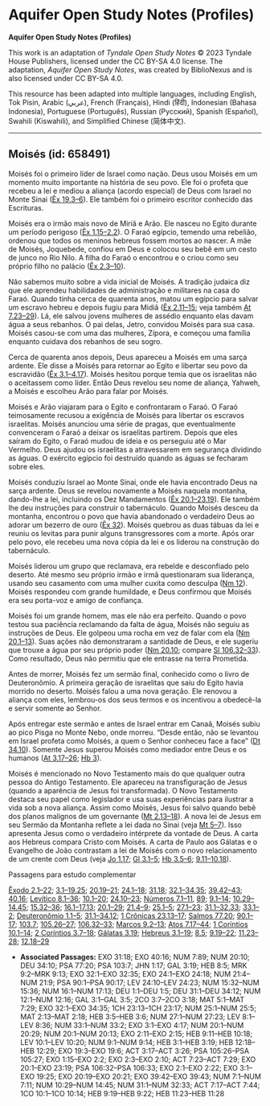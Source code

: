 # Aquifer Open Study Notes (Profiles)

**Aquifer Open Study Notes (Profiles)**

This work is an adaptation of *Tyndale Open Study Notes* © 2023 Tyndale House Publishers, licensed under the CC BY\-SA 4\.0 license. The adaptation, *Aquifer Open Study Notes*, was created by BiblioNexus and is also licensed under CC BY\-SA 4\.0\.

This resource has been adapted into multiple languages, including English, Tok Pisin, Arabic (عربي), French (Français), Hindi (हिंदी), Indonesian (Bahasa Indonesia), Portuguese (Português), Russian (Русский), Spanish (Español), Swahili (Kiswahili), and Simplified Chinese (简体中文).



--------------------------------

## Moisés (id: 658491)

Moisés foi o primeiro líder de Israel como nação. Deus usou Moisés em um momento muito importante na história de seu povo. Ele foi o profeta que recebeu a lei e mediou a aliança (acordo especial) de Deus com Israel no Monte Sinai ([Êx 19\.3–6](https://ref.ly/Exod19:3-Exod19:6)). Ele também foi o primeiro escritor conhecido das Escrituras.

Moisés era o irmão mais novo de Miriã e Arão. Ele nasceu no Egito durante um período perigoso ([Êx 1\.15–2\.2](https://ref.ly/Exod1:15-Exod2:2)). O Faraó egípcio, temendo uma rebelião, ordenou que todos os meninos hebreus fossem mortos ao nascer. A mãe de Moisés, Joquebede, confiou em Deus e colocou seu bebê em um cesto de junco no Rio Nilo. A filha do Faraó o encontrou e o criou como seu próprio filho no palácio ([Êx 2\.3–10](https://ref.ly/Exod2:3-Exod2:10)).

Não sabemos muito sobre a vida inicial de Moisés. A tradição judaica diz que ele aprendeu habilidades de administração e militares na casa do Faraó. Quando tinha cerca de quarenta anos, matou um egípcio para salvar um escravo hebreu e depois fugiu para Midiã ([Êx 2\.11–15](https://ref.ly/Exod2:11-Exod2:15); veja também [At 7\.23–29](https://ref.ly/Acts7:23-Acts7:29)). Lá, ele salvou jovens mulheres de assédio enquanto elas davam água a seus rebanhos. O pai delas, Jetro, convidou Moisés para sua casa. Moisés casou\-se com uma das mulheres, Zípora, e começou uma família enquanto cuidava dos rebanhos de seu sogro.

Cerca de quarenta anos depois, Deus apareceu a Moisés em uma sarça ardente. Ele disse a Moisés para retornar ao Egito e libertar seu povo da escravidão ([Êx 3\.1–4\.17](https://ref.ly/Exod3:1-Exod4:17)). Moisés hesitou porque temia que os israelitas não o aceitassem como líder. Então Deus revelou seu nome de aliança, Yahweh, a Moisés e escolheu Arão para falar por Moisés.

Moisés e Arão viajaram para o Egito e confrontaram o Faraó. O Faraó teimosamente recusou a exigência de Moisés para libertar os escravos israelitas. Moisés anunciou uma série de pragas, que eventualmente convenceram o Faraó a deixar os israelitas partirem. Depois que eles saíram do Egito, o Faraó mudou de ideia e os perseguiu até o Mar Vermelho. Deus ajudou os israelitas a atravessarem em segurança dividindo as águas. O exército egípcio foi destruído quando as águas se fecharam sobre eles.

Moisés conduziu Israel ao Monte Sinai, onde ele havia encontrado Deus na sarça ardente. Deus se revelou novamente a Moisés naquela montanha, dando\-lhe a lei, incluindo os Dez Mandamentos ([Êx 20\.1–23\.19](https://ref.ly/Exod20:1-Exod23:19)). Ele também lhe deu instruções para construir o tabernáculo. Quando Moisés desceu da montanha, encontrou o povo que havia abandonado o verdadeiro Deus ao adorar um bezerro de ouro ([Êx 32](https://ref.ly/Exod32:1-Exod32:35)). Moisés quebrou as duas tábuas da lei e reuniu os levitas para punir alguns transgressores com a morte. Após orar pelo povo, ele recebeu uma nova cópia da lei e os liderou na construção do tabernáculo.

Moisés liderou um grupo que reclamava, era rebelde e desconfiado pelo deserto. Até mesmo seu próprio irmão e irmã questionaram sua liderança, usando seu casamento com uma mulher cuxita como desculpa ([Nm 12](https://ref.ly/Num12:1-Num12:16)). Moisés respondeu com grande humildade, e Deus confirmou que Moisés era seu porta\-voz e amigo de confiança.

Moisés foi um grande homem, mas ele não era perfeito. Quando o povo testou sua paciência reclamando da falta de água, Moisés não seguiu as instruções de Deus. Ele golpeou uma rocha em vez de falar com ela ([Nm 20\.1–13](https://ref.ly/Num20:1-Num20:13)). Suas ações não demonstraram a santidade de Deus, e ele sugeriu que trouxe a água por seu próprio poder ([Nm 20\.10](https://ref.ly/Num20:10); compare [Sl 106\.32–33](https://ref.ly/Ps106:32-Ps106:33)). Como resultado, Deus não permitiu que ele entrasse na terra Prometida.

Antes de morrer, Moisés fez um sermão final, conhecido como o livro de Deuteronômio. A primeira geração de israelitas que saiu do Egito havia morrido no deserto. Moisés falou a uma nova geração. Ele renovou a aliança com eles, lembrou\-os dos seus termos e os incentivou a obedecê\-la e servir somente ao Senhor.

Após entregar este sermão e antes de Israel entrar em Canaã, Moisés subiu ao pico Pisga no Monte Nebo, onde morreu. “Desde então, não se levantou em Israel profeta como Moisés, a quem o Senhor conheceu face a face” ([Dt 34\.10](https://ref.ly/Deut34:10)). Somente Jesus superou Moisés como mediador entre Deus e os humanos ([At 3\.17–26](https://ref.ly/Acts3:17-Acts3:26); [Hb 3](https://ref.ly/Heb3:1-Heb3:19)).

Moisés é mencionado no Novo Testamento mais do que qualquer outra pessoa do Antigo Testamento. Ele apareceu na transfiguração de Jesus (quando a aparência de Jesus foi transformada). O Novo Testamento destaca seu papel como legislador e usa suas experiências para ilustrar a vida sob a nova aliança. Assim como Moisés, Jesus foi salvo quando bebê dos planos malignos de um governante ([Mt 2\.13–18](https://ref.ly/Matt2:13-Matt2:18)). A nova lei de Jesus em seu Sermão da Montanha reflete a lei dada no Sinai (veja [Mt 5–7](https://ref.ly/Matt5:1-Matt7:29)). Isso apresenta Jesus como o verdadeiro intérprete da vontade de Deus. A carta aos Hebreus compara Cristo com Moisés. A carta de Paulo aos Gálatas e o Evangelho de João contrastam a lei de Moisés com o novo relacionamento de um crente com Deus (veja [Jo 1\.17](https://ref.ly/John1:17); [Gl 3\.1–5](https://ref.ly/Gal3:1-Gal3:5); [Hb 3\.5–6](https://ref.ly/Heb3:5-Heb3:6); [9\.11–10\.18](https://ref.ly/Heb9:11-Heb10:18)).

Passagens para estudo complementar

[Êxodo 2\.1–22](https://ref.ly/Exod2:1-Exod2:22); [3\.1–19\.25](https://ref.ly/Exod3:1-Exod19:25); [20\.19–21](https://ref.ly/Exod20:19-Exod20:21); [24\.1–18](https://ref.ly/Exod24:1-Exod24:18); [31\.18](https://ref.ly/Exod31:18); [32\.1–34\.35](https://ref.ly/Exod32:1-Exod34:35); [39\.42–43](https://ref.ly/Exod39:42-Exod39:43); [40\.16](https://ref.ly/Exod40:16); [Levítico 8\.1–36](https://ref.ly/Lev8:1-Lev8:36); [10\.1–20](https://ref.ly/Lev10:1-Lev10:20); [24\.10–23](https://ref.ly/Lev24:10-Lev24:23); [Números 7\.1–11](https://ref.ly/Num7:1-Num7:11), [89](https://ref.ly/Num7:89); [9\.1–14](https://ref.ly/Num9:1-Num9:14); [10\.29–14\.45](https://ref.ly/Num10:29-Num14:45); [15\.32–36](https://ref.ly/Num15:32-Num15:36); [16\.1–17\.13](https://ref.ly/Num16:1-Num17:13); [20\.1–29](https://ref.ly/Num20:1-Num20:29); [21\.4–9](https://ref.ly/Num21:4-Num21:9); [25\.1–5](https://ref.ly/Num25:1-Num25:5); [27\.1–23](https://ref.ly/Num27:1-Num27:23); [31\.1–32\.33](https://ref.ly/Num31:1-Num32:33); [33\.1–2](https://ref.ly/Num33:1-Num33:2); [Deuteronômio 1\.1–5](https://ref.ly/Deut1:1-Deut1:5); [31\.1–34\.12](https://ref.ly/Deut31:1-Deut34:12); [1 Crônicas 23\.13–17](https://ref.ly/1Chr23:13-1Chr23:17); [Salmos 77\.20](https://ref.ly/Ps77:20); [90\.1–17](https://ref.ly/Ps90:1-Ps90:17); [103\.7](https://ref.ly/Ps103:7); [105\.26–27](https://ref.ly/Ps105:26-Ps105:27); [106\.32–33](https://ref.ly/Ps106:32-Ps106:33); [Marcos 9\.2–13](https://ref.ly/Mark9:2-Mark9:13); [Atos 7\.17–44](https://ref.ly/Acts7:17-Acts7:44); [1 Coríntios 10\.1–14](https://ref.ly/1Cor10:1-1Cor10:14); [2 Coríntios 3\.7–18](https://ref.ly/2Cor3:7-2Cor3:18); [Gálatas 3\.19](https://ref.ly/Gal3:19); [Hebreus 3\.1–19](https://ref.ly/Heb3:1-Heb3:19); [8\.5](https://ref.ly/Heb8:5); [9\.19–22](https://ref.ly/Heb9:19-Heb9:22); [11\.23–28](https://ref.ly/Heb11:23-Heb11:28); [12\.18–29](https://ref.ly/Heb12:18-Heb12:29)

* **Associated Passages:** EXO 31:18; EXO 40:16; NUM 7:89; NUM 20:10; DEU 34:10; PSA 77:20; PSA 103:7; JHN 1:17; GAL 3:19; HEB 8:5; MRK 9:2–MRK 9:13; EXO 32:1–EXO 32:35; EXO 24:1–EXO 24:18; NUM 21:4–NUM 21:9; PSA 90:1–PSA 90:17; LEV 24:10–LEV 24:23; NUM 15:32–NUM 15:36; NUM 16:1–NUM 17:13; DEU 1:1–DEU 1:5; DEU 31:1–DEU 34:12; NUM 12:1–NUM 12:16; GAL 3:1–GAL 3:5; 2CO 3:7–2CO 3:18; MAT 5:1–MAT 7:29; EXO 32:1–EXO 34:35; 1CH 23:13–1CH 23:17; NUM 25:1–NUM 25:5; MAT 2:13–MAT 2:18; HEB 3:5–HEB 3:6; NUM 27:1–NUM 27:23; LEV 8:1–LEV 8:36; NUM 33:1–NUM 33:2; EXO 3:1–EXO 4:17; NUM 20:1–NUM 20:29; NUM 20:1–NUM 20:13; EXO 2:11–EXO 2:15; HEB 9:11–HEB 10:18; LEV 10:1–LEV 10:20; NUM 9:1–NUM 9:14; HEB 3:1–HEB 3:19; HEB 12:18–HEB 12:29; EXO 19:3–EXO 19:6; ACT 3:17–ACT 3:26; PSA 105:26–PSA 105:27; EXO 1:15–EXO 2:2; EXO 2:3–EXO 2:10; ACT 7:23–ACT 7:29; EXO 20:1–EXO 23:19; PSA 106:32–PSA 106:33; EXO 2:1–EXO 2:22; EXO 3:1–EXO 19:25; EXO 20:19–EXO 20:21; EXO 39:42–EXO 39:43; NUM 7:1–NUM 7:11; NUM 10:29–NUM 14:45; NUM 31:1–NUM 32:33; ACT 7:17–ACT 7:44; 1CO 10:1–1CO 10:14; HEB 9:19–HEB 9:22; HEB 11:23–HEB 11:28

